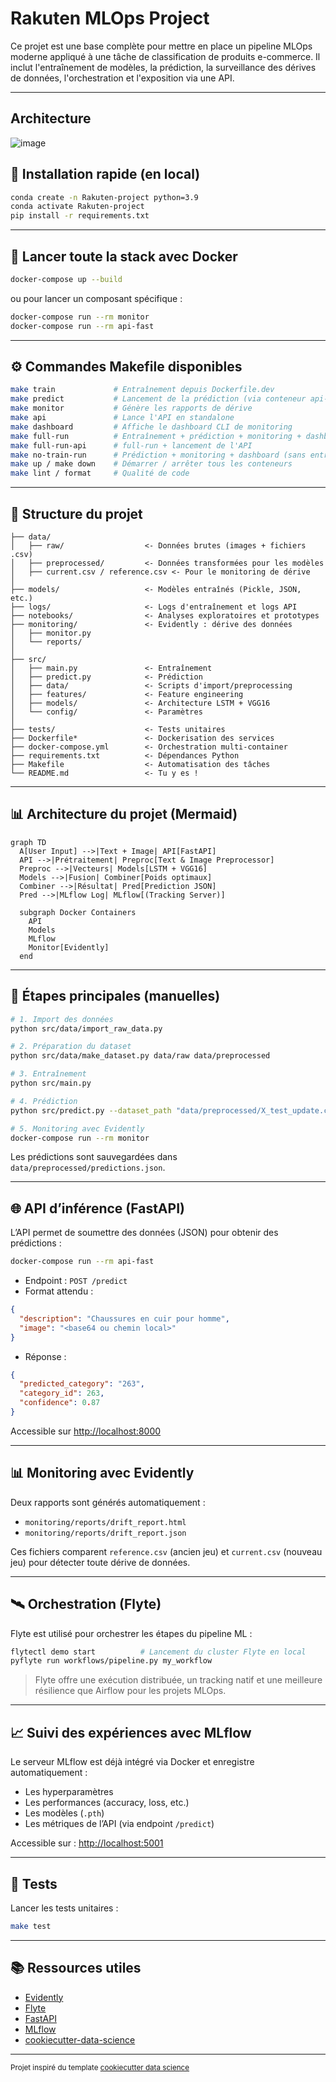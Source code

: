 # Rakuten MLOps Project

Ce projet est une base complète pour mettre en place un pipeline MLOps moderne appliqué à une tâche de classification de produits e-commerce. Il inclut l'entraînement de modèles, la prédiction, la surveillance des dérives de données, l'orchestration et l'exposition via une API.

--------

## Architecture

![image](https://github.com/user-attachments/assets/5ecebf77-4299-428c-a0fe-8094c3e9947c)


## 🔧 Installation rapide (en local)

```bash
conda create -n Rakuten-project python=3.9
conda activate Rakuten-project
pip install -r requirements.txt
```

---

## 🐳 Lancer toute la stack avec Docker

```bash
docker-compose up --build
```

ou pour lancer un composant spécifique :

```bash
docker-compose run --rm monitor
docker-compose run --rm api-fast
```

---

## ⚙️ Commandes Makefile disponibles

```bash
make train             # Entraînement depuis Dockerfile.dev
make predict           # Lancement de la prédiction (via conteneur api-fast)
make monitor           # Génère les rapports de dérive
make api               # Lance l'API en standalone
make dashboard         # Affiche le dashboard CLI de monitoring
make full-run          # Entraînement + prédiction + monitoring + dashboard
make full-run-api      # full-run + lancement de l'API
make no-train-run      # Prédiction + monitoring + dashboard (sans entraînement)
make up / make down    # Démarrer / arrêter tous les conteneurs
make lint / format     # Qualité de code
```

---

## 🧱 Structure du projet

```
├── data/
│   ├── raw/                  <- Données brutes (images + fichiers .csv)
│   ├── preprocessed/         <- Données transformées pour les modèles
│   ├── current.csv / reference.csv <- Pour le monitoring de dérive
│
├── models/                   <- Modèles entraînés (Pickle, JSON, etc.)
├── logs/                     <- Logs d'entraînement et logs API
├── notebooks/                <- Analyses exploratoires et prototypes
├── monitoring/               <- Evidently : dérive des données
│   ├── monitor.py
│   └── reports/
│
├── src/
│   ├── main.py               <- Entraînement
│   ├── predict.py            <- Prédiction
│   ├── data/                 <- Scripts d'import/preprocessing
│   ├── features/             <- Feature engineering
│   ├── models/               <- Architecture LSTM + VGG16
│   └── config/               <- Paramètres
│
├── tests/                    <- Tests unitaires
├── Dockerfile*               <- Dockerisation des services
├── docker-compose.yml        <- Orchestration multi-container
├── requirements.txt          <- Dépendances Python
├── Makefile                  <- Automatisation des tâches
└── README.md                 <- Tu y es !
```

---

## 📊 Architecture du projet (Mermaid)

```mermaid
graph TD
  A[User Input] -->|Text + Image| API[FastAPI]
  API -->|Prétraitement| Preproc[Text & Image Preprocessor]
  Preproc -->|Vecteurs| Models[LSTM + VGG16]
  Models -->|Fusion| Combiner[Poids optimaux]
  Combiner -->|Résultat| Pred[Prediction JSON]
  Pred -->|MLflow Log| MLflow[(Tracking Server)]

  subgraph Docker Containers
    API
    Models
    MLflow
    Monitor[Evidently]
  end
```

---

## 🚀 Étapes principales (manuelles)

```bash
# 1. Import des données
python src/data/import_raw_data.py

# 2. Préparation du dataset
python src/data/make_dataset.py data/raw data/preprocessed

# 3. Entraînement
python src/main.py

# 4. Prédiction
python src/predict.py --dataset_path "data/preprocessed/X_test_update.csv" --images_path "data/preprocessed/image_test"

# 5. Monitoring avec Evidently
docker-compose run --rm monitor
```

Les prédictions sont sauvegardées dans `data/preprocessed/predictions.json`.

---

## 🌐 API d’inférence (FastAPI)

L’API permet de soumettre des données (JSON) pour obtenir des prédictions :

```bash
docker-compose run --rm api-fast
```

- Endpoint : `POST /predict`
- Format attendu :
```json
{
  "description": "Chaussures en cuir pour homme",
  "image": "<base64 ou chemin local>"
}
```

- Réponse :
```json
{
  "predicted_category": "263",
  "category_id": 263,
  "confidence": 0.87
}
```

Accessible sur [http://localhost:8000](http://localhost:8000)

---

## 📊 Monitoring avec Evidently

Deux rapports sont générés automatiquement :

- `monitoring/reports/drift_report.html`
- `monitoring/reports/drift_report.json`

Ces fichiers comparent `reference.csv` (ancien jeu) et `current.csv` (nouveau jeu) pour détecter toute dérive de données.

---

## 🛰️ Orchestration (Flyte)

Flyte est utilisé pour orchestrer les étapes du pipeline ML :

```bash
flytectl demo start          # Lancement du cluster Flyte en local
pyflyte run workflows/pipeline.py my_workflow
```

> Flyte offre une exécution distribuée, un tracking natif et une meilleure résilience que Airflow pour les projets MLOps.

---

## 📈 Suivi des expériences avec MLflow

Le serveur MLflow est déjà intégré via Docker et enregistre automatiquement :

- Les hyperparamètres
- Les performances (accuracy, loss, etc.)
- Les modèles (`.pth`)
- Les métriques de l’API (via endpoint `/predict`)

Accessible sur : [http://localhost:5001](http://localhost:5001)

---

## 🧪 Tests

Lancer les tests unitaires :

```bash
make test
```

---

## 📚 Ressources utiles

- [Evidently](https://github.com/evidentlyai/evidently)
- [Flyte](https://docs.flyte.org/)
- [FastAPI](https://fastapi.tiangolo.com/)
- [MLflow](https://mlflow.org/)
- [cookiecutter-data-science](https://drivendata.github.io/cookiecutter-data-science/)

---

<p><small>Projet inspiré du template <a href="https://drivendata.github.io/cookiecutter-data-science/" target="_blank">cookiecutter data science</a></small></p>
